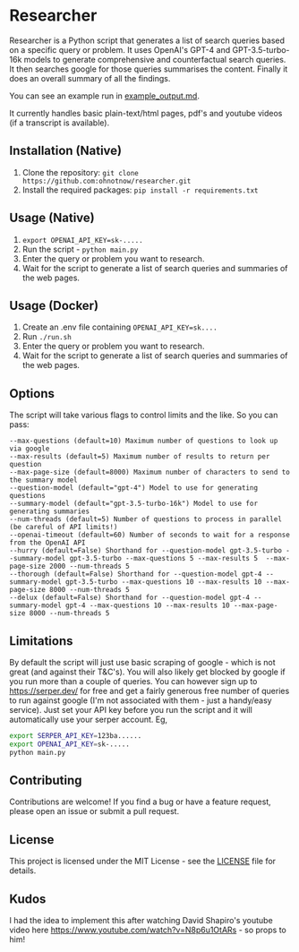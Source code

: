 # Researcher

Researcher is a Python script that generates a list of search queries based on a specific query or problem. It uses OpenAI's GPT-4 and GPT-3.5-turbo-16k models to generate comprehensive and counterfactual search queries. It then searches google for those queries summarises the content. Finally it does an overall summary of all the findings.

You can see an example run in [example_output.md](example_output.md).

It currently handles basic plain-text/html pages, pdf's and youtube videos (if a transcript is available).

## Installation (Native)

1. Clone the repository: `git clone https://github.com:ohnotnow/researcher.git`
2. Install the required packages: `pip install -r requirements.txt`

## Usage (Native)

1. `export OPENAI_API_KEY=sk-.....`
2. Run the script - `python main.py`
3. Enter the query or problem you want to research.
4. Wait for the script to generate a list of search queries and summaries of the web pages.

## Usage (Docker)
1. Create an .env file containing `OPENAI_API_KEY=sk....`
2. Run `./run.sh`
3. Enter the query or problem you want to research.
4. Wait for the script to generate a list of search queries and summaries of the web pages.

## Options
The script will take various flags to control limits and the like.  So you can pass:
```
--max-questions (default=10) Maximum number of questions to look up via google
--max-results (default=5) Maximum number of results to return per question
--max-page-size (default=8000) Maximum number of characters to send to the summary model
--question-model (default="gpt-4") Model to use for generating questions
--summary-model (default="gpt-3.5-turbo-16k") Model to use for generating summaries
--num-threads (default=5) Number of questions to process in parallel (be careful of API limits!)
--openai-timeout (default=60) Number of seconds to wait for a response from the OpenAI API
--hurry (default=False) Shorthand for --question-model gpt-3.5-turbo --summary-model gpt-3.5-turbo --max-questions 5 --max-results 5  --max-page-size 2000 --num-threads 5
--thorough (default=False) Shorthand for --question-model gpt-4 --summary-model gpt-3.5-turbo --max-questions 10 --max-results 10 --max-page-size 8000 --num-threads 5
--delux (default=False) Shorthand for --question-model gpt-4 --summary-model gpt-4 --max-questions 10 --max-results 10 --max-page-size 8000 --num-threads 5
```

## Limitations
By default the script will just use basic scraping of google - which is not great (and against their T&C's).  You will also likely get blocked
by google if you run more than a couple of queries.  You can however sign up to https://serper.dev/ for free and get a fairly generous free
number of queries to run against google (I'm not associated with them - just a handy/easy service).  Just set your API key before you run the script and it will automatically use your serper account.  Eg,
```sh
export SERPER_API_KEY=123ba......
export OPENAI_API_KEY=sk-.....
python main.py
```

## Contributing

Contributions are welcome! If you find a bug or have a feature request, please open an issue or submit a pull request.

## License

This project is licensed under the MIT License - see the [LICENSE](LICENSE) file for details.

## Kudos

I had the idea to implement this after watching David Shapiro's youtube video here https://www.youtube.com/watch?v=N8p6u1OtARs - so props to him!
